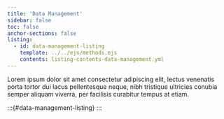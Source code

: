 ```yaml
---
title: 'Data Management'
sidebar: false
toc: false
anchor-sections: false
listing:
  - id: data-management-listing
    template: ../../ejs/methods.ejs
    contents: listing-contents-data-management.yml
---
```


Lorem ipsum dolor sit amet consectetur adipiscing elit, lectus venenatis porta tortor dui lacus pellentesque neque, nibh tristique ultricies conubia semper aliquam viverra, per facilisis curabitur tempus at etiam.

:::{#data-management-listing}
:::

